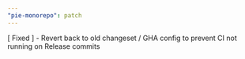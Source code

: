 ```yaml
---
"pie-monorepo": patch
---
```


[ Fixed ] - Revert back to old changeset / GHA config to prevent CI not running on Release commits
